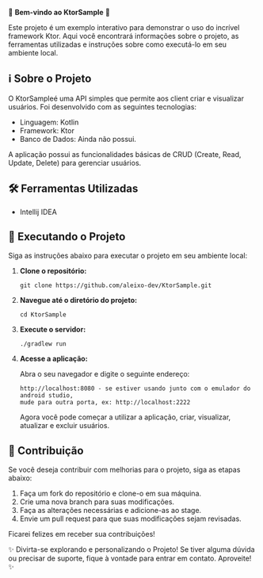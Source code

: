 🎉 **Bem-vindo ao KtorSample** 🚀

Este projeto é um exemplo interativo para demonstrar o uso do incrível framework Ktor. Aqui você encontrará informações sobre o projeto, as ferramentas utilizadas e instruções sobre como executá-lo em seu ambiente local.

## ℹ️ Sobre o Projeto

O KtorSampleé uma API simples que permite aos client criar e visualizar usuários. Foi desenvolvido com as seguintes tecnologias:

- Linguagem: Kotlin
- Framework: Ktor
- Banco de Dados: Ainda não possui.

A aplicação possui as funcionalidades básicas de CRUD (Create, Read, Update, Delete) para gerenciar usuários.

## 🛠️ Ferramentas Utilizadas

- Intellij IDEA

## 🚀 Executando o Projeto

Siga as instruções abaixo para executar o projeto em seu ambiente local:

1. **Clone o repositório:**

   ```
   git clone https://github.com/aleixo-dev/KtorSample.git
   ```

2. **Navegue até o diretório do projeto:**

   ```
   cd KtorSample
   ```

3. **Execute o servidor:**

   ```
   ./gradlew run
   ```

5. **Acesse a aplicação:**

   Abra o seu navegador e digite o seguinte endereço:

   ```
   http://localhost:8080 - se estiver usando junto com o emulador do android studio,
   mude para outra porta, ex: http://localhost:2222
   ```

   Agora você pode começar a utilizar a aplicação, criar, visualizar, atualizar e excluir usuários.

## 📝 Contribuição

Se você deseja contribuir com melhorias para o projeto, siga as etapas abaixo:

1. Faça um fork do repositório e clone-o em sua máquina.
2. Crie uma nova branch para suas modificações.
3. Faça as alterações necessárias e adicione-as ao stage.
4. Envie um pull request para que suas modificações sejam revisadas.

Ficarei felizes em receber sua contribuições!

✨ Divirta-se explorando e personalizando o Projeto! Se tiver alguma dúvida ou precisar de suporte, fique à vontade para entrar em contato. Aproveite! ✨
